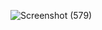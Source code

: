 ![Screenshot (579)](https://github.com/user-attachments/assets/6bf06a7b-74d1-4600-a023-958b205008ae)

